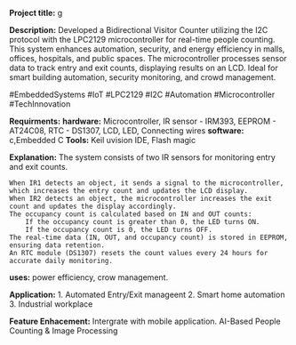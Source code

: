 **Project title:** g


**Description:** Developed a Bidirectional Visitor Counter utilizing the I2C protocol with the LPC2129 microcontroller for real-time people counting. This system enhances automation, security, and energy efficiency in malls, offices, hospitals, and public spaces. The microcontroller processes sensor data to track entry and exit counts, displaying results on an LCD. Ideal for smart building automation, security monitoring, and crowd management.

#EmbeddedSystems #IoT #LPC2129 #I2C #Automation #Microcontroller #TechInnovation


**Requirments:**
**hardware:** Microcontroller, IR sensor - IRM393, EEPROM - AT24C08, RTC - DS1307, LCD, LED, Connecting wires
**software:** c,Embedded C
**Tools:** Keil uvision IDE, Flash magic

**Explanation:**
   The system consists of two IR sensors for monitoring entry and exit counts.

    When IR1 detects an object, it sends a signal to the microcontroller, which increases the entry count and updates the LCD display.
    When IR2 detects an object, the microcontroller increases the exit count and updates the display accordingly.
    The occupancy count is calculated based on IN and OUT counts:
        If the occupancy count is greater than 0, the LED turns ON.
        If the occupancy count is 0, the LED turns OFF.
    The real-time data (IN, OUT, and occupancy count) is stored in EEPROM, ensuring data retention.
    An RTC module (DS1307) resets the count values every 24 hours for accurate daily monitoring.

**uses:** power efficiency, crow management.


**Application:** 
    1. Automated Entry/Exit manageent
    2. Smart home automation
    3. Industrial workplace

**Feature Enhacement:**
    Intergrate with  mobile application.
    AI-Based People Counting & Image Processing